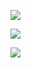
![](https://komarev.com/ghpvc/?username=edtroject&color=8CA5BF)

![](https://cdn.discordapp.com/attachments/1135129349297807400/1262600090560757851/Untitled92_20240716104152.png?ex=66972f77&is=6695ddf7&hm=8e4ccb25f4c8027ae0fa4d288777051f126fabe53628968f74bff752f0f0a808&)

![](https://cdn.discordapp.com/attachments/1030167302869630977/1262590574116995132/IMG_6250.gif?ex=6697269a&is=6695d51a&hm=a2407aa3d823a35b4f52d6d859c302c39609ef4660a92a7de72c8155f647e819&)

